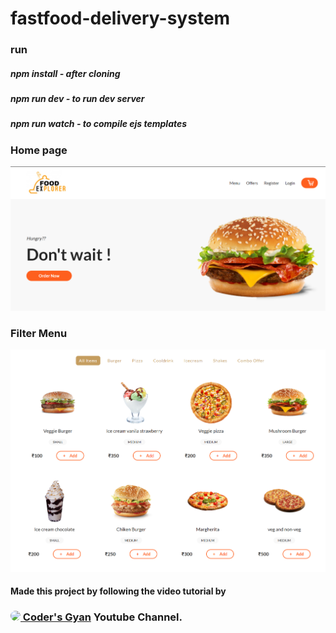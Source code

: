 # fastfood-delivery-system

### run

##### npm install - after cloning

##### npm run dev - to run dev server

##### npm run watch - to compile ejs templates

### Home page

![home](/imagesforREADME/homepage.png)

### Filter Menu

![filterMenu](/imagesforREADME/filtermenu.png)

#### Made this project by following the video tutorial by

### [<img src="https://yt3.ggpht.com/ytc/AAUvwngsP_gce4XgRjaWmpMWcL6MJA9wB9neq5qWFcTn=s176-c-k-c0x00ffffff-no-rj-mo" width="40px" style="border-radius: 50%" > Coder's Gyan](https://www.youtube.com/channel/UCo9xTRmg1SqQ5JSsA2fAgJw) Youtube Channel.
